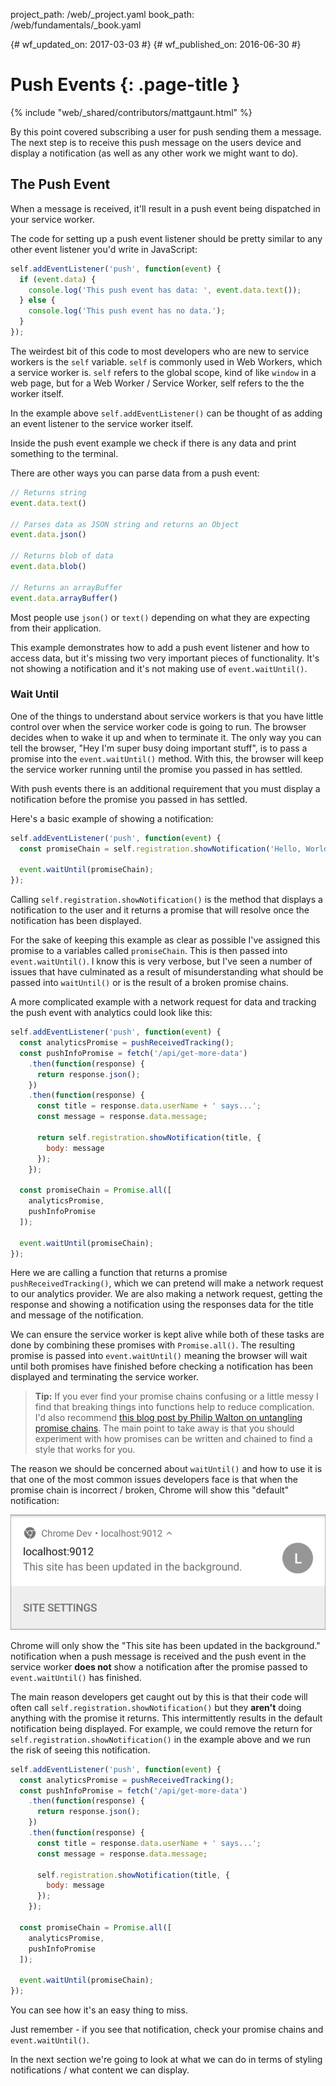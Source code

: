 project_path: /web/_project.yaml
book_path: /web/fundamentals/_book.yaml

{# wf_updated_on: 2017-03-03 #}
{# wf_published_on: 2016-06-30 #}

# Push Events {: .page-title }

{% include "web/_shared/contributors/mattgaunt.html" %}



By this point covered subscribing a user for push sending them a message. The next step is to
 receive this push message on the users device and display a notification (as well as any other
 work we might want to do).

## The Push Event

When a message is received, it'll result in a push event being dispatched in your service worker.

The code for setting up a push event listener should be pretty similar to any other event
 listener you'd write in JavaScript:

``` javascript
self.addEventListener('push', function(event) {
  if (event.data) {
    console.log('This push event has data: ', event.data.text());
  } else {
    console.log('This push event has no data.');
  }
});
```

The weirdest bit of this code to most developers who are new to service workers is the `self`
 variable. `self` is commonly used in Web Workers, which a service worker is. `self` refers to
 the global scope, kind of like `window` in a web page, but for a Web Worker / Service Worker,
 self refers to the the worker itself.

In the example above `self.addEventListener()` can be thought of as adding an event listener to
 the service worker itself.

Inside the push event example we check if there is any data and print something to the terminal.

There are other ways you can parse data from a push event:

```javascript
// Returns string
event.data.text()

// Parses data as JSON string and returns an Object
event.data.json()

// Returns blob of data
event.data.blob()

// Returns an arrayBuffer
event.data.arrayBuffer()
```

Most people use `json()` or `text()` depending on what they are expecting from their application.

This example demonstrates how to add a push event listener and how to access data, but it's
 missing two very important pieces of functionality. It's not showing a notification and it's
 not making use of `event.waitUntil()`.

### Wait Until

One of the things to understand about service workers is that you have little control over when
 the service worker code is going to run. The browser decides when to wake it up and when to
 terminate it. The only way you can tell the browser, "Hey I'm super busy doing important
 stuff", is to pass a promise into the `event.waitUntil()` method. With this, the browser will
 keep the service worker running until the promise you passed in has settled.

With push events there is an additional requirement that you must display a notification before
 the promise you passed in has settled.

Here's a basic example of showing a notification:

``` javascript
self.addEventListener('push', function(event) {
  const promiseChain = self.registration.showNotification('Hello, World.');
  
  event.waitUntil(promiseChain);
});
```

Calling `self.registration.showNotification()` is the method that displays a notification to
 the user and it returns a promise that will resolve once the notification has been displayed.

For the sake of keeping this example as clear as possible I've assigned this promise to a
 variables called `promiseChain`. This is then passed into `event.waitUntil()`. I know this is
 very verbose, but I've seen a number of issues that have culminated as a result of
 misunderstanding what should be passed into `waitUntil()` or is the result of a broken promise
 chains.

A more complicated example with a network request for data and tracking the push event with
 analytics could look like this:

``` javascript
self.addEventListener('push', function(event) {
  const analyticsPromise = pushReceivedTracking();
  const pushInfoPromise = fetch('/api/get-more-data')
    .then(function(response) {
      return response.json();
    })
    .then(function(response) {
      const title = response.data.userName + ' says...';
      const message = response.data.message;

      return self.registration.showNotification(title, {
        body: message
      });
    });

  const promiseChain = Promise.all([
    analyticsPromise,
    pushInfoPromise
  ]);

  event.waitUntil(promiseChain);
});
```

Here we are calling a function that returns a promise `pushReceivedTracking()`, which we can
 pretend will make a network request to our analytics provider.
We are also making a network request, getting the response and showing a
notification using the responses data for the title and message of the notification.

We can ensure the service worker is kept alive while both of these tasks are done by combining
 these promises with `Promise.all()`. The resulting promise is passed into `event.waitUntil()`
 meaning the browser will wait until both promises have finished before checking a notification
 has been displayed and terminating the service worker.

> **Tip:** If you ever find your promise chains confusing or a little messy
> I find that breaking things into functions help to reduce complication.
> I'd also recommend
> [this blog post by Philip Walton on untangling promise
 chains](https://philipwalton.com/articles/untangling-deeply-nested-promise-chains/).
> The main point to take away is that you should experiment with how promises can be written
 and chained to find a style that works for you.

The reason we should be concerned about `waitUntil()` and how to use it is that one of the most
 common issues developers face is that when the promise chain is incorrect / broken, Chrome
 will show this "default" notification:

![An Image of the default notification in Chrome](./images/default-notification-mobile.png)

Chrome will only show the "This site has been updated in the background." notification when a
 push message is received and the push event in the service worker **does not** show a
 notification after the promise passed to `event.waitUntil()` has finished.

The main reason developers get caught out by this is that their code will
often call `self.registration.showNotification()` but they **aren't** doing
anything with the promise it returns. This intermittently results in the default notification
 being displayed. For example, we could remove the return for
 `self.registration.showNotification()` in the example above and we run the risk of seeing this
 notification.

```javascript
self.addEventListener('push', function(event) {
  const analyticsPromise = pushReceivedTracking();
  const pushInfoPromise = fetch('/api/get-more-data')
    .then(function(response) {
      return response.json();
    })
    .then(function(response) {
      const title = response.data.userName + ' says...';
      const message = response.data.message;

      self.registration.showNotification(title, {
        body: message
      });
    });

  const promiseChain = Promise.all([
    analyticsPromise,
    pushInfoPromise
  ]);

  event.waitUntil(promiseChain);
});
```

You can see how it's an easy thing to miss.

Just remember - if you see that notification, check your promise chains and `event.waitUntil()`.

In the next section we're going to look at what we can do in terms of styling notifications /
 what content we can display.
